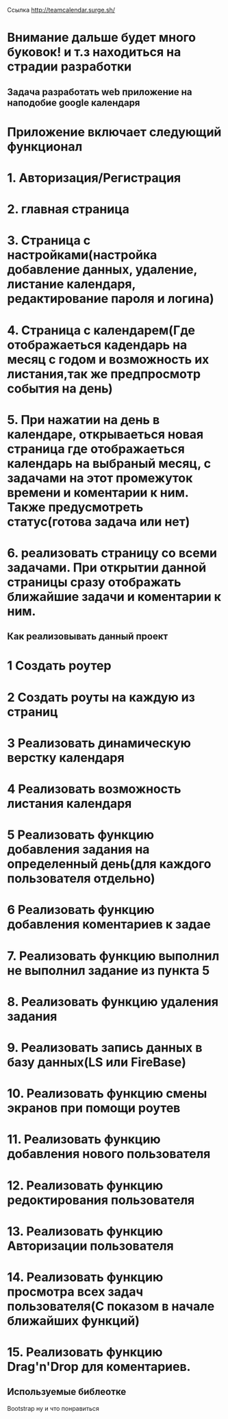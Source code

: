 Ссылка http://teamcalendar.surge.sh/

Внимание дальше будет много буковок! и т.з находиться на страдии разработки 
=====================================

Задача разработать web приложение на наподобие google календаря
----------------------------------------------------------------------------------------------
# Приложение включает следующий функционал
# 1. Авторизация/Регистрация
# 2. главная страница
# 3. Страница с настройками(настройка добавление данных, удаление, листание календаря, редактирование пароля и логина)
# 4. Страница с календарем(Где отображаеться кадендарь на месяц с годом и возможность их листания,так же предпросмотр события на  день)
# 5. При нажатии на день в календаре, открываеться новая страница где отображаеться календарь на выбраный месяц, с  задачами на этот промежуток времени и коментарии к ним. Также предусмотреть статус(готова задача или нет)
# 6. реализовать страницу со всеми задачами. При открытии данной страницы сразу отображать ближайшие задачи и коментарии к ним.

Как реализовывать данный проект 
------------------------------------------------------
# 1 Создать роутер 
# 2 Создать роуты на каждую из страниц
# 3 Реализовать динамическую верстку календаря
# 4 Реализовать возможность листания календаря
# 5 Реализовать функцию добавления задания на определенный день(для каждого пользователя отдельно)
# 6 Реализовать функцию добавления коментариев к задае
# 7. Реализовать функцию выполнил не выполнил задание из пункта 5
# 8. Реализовать функцию удаления задания
# 9. Реализовать запись данных в базу данных(LS или FireBase)  
# 10. Реализовать функцию смены экранов при помощи роутев
# 11. Реализовать функцию добавления нового пользователя
# 12. Реализовать функцию редоктирования пользователя
# 13. Реализовать функцию Авторизации пользователя
# 14. Реализовать функцию просмотра всех задач пользователя(С показом в начале ближайших функций)
# 15. Реализовать функцию Drag'n'Drop для коментариев.

Используемые библеотке
----------------------------------
Bootstrap ну и что понравиться  

